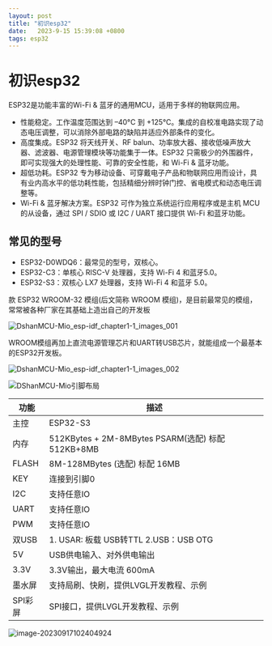 ```yaml
---
layout: post
title: "初识esp32" 
date:   2023-9-15 15:39:08 +0800
tags: esp32
---
```


# 初识esp32

ESP32是功能丰富的Wi-Fi & 蓝牙的通用MCU，适用于多样的物联网应用。

- 性能稳定。工作温度范围达到 –40°C 到 +125°C。集成的自校准电路实现了动态电压调整，可以消除外部电路的缺陷并适应外部条件的变化。
- 高度集成。ESP32 将天线开关、RF balun、功率放大器、接收低噪声放大器、滤波器、电源管理模块等功能集于一体。ESP32 只需极少的外围器件，即可实现强大的处理性能、可靠的安全性能，和 Wi-Fi & 蓝牙功能。
- 超低功耗。ESP32 专为移动设备、可穿戴电子产品和物联网应用而设计，具有业内高水平的低功耗性能，包括精细分辨时钟门控、省电模式和动态电压调整等。
- Wi-Fi & 蓝牙解决方案。ESP32 可作为独立系统运行应用程序或是主机 MCU 的从设备，通过 SPI / SDIO 或 I2C / UART 接口提供 Wi-Fi 和蓝牙功能。

## 常见的型号

- ESP32-D0WDQ6：最常见的型号，双核心。
- ESP32-C3：单核心 RISC-V 处理器，支持 Wi-Fi 4 和蓝牙5.0。
- ESP32-S3：双核心 LX7 处理器，支持 Wi-Fi 4 和蓝牙 5.0。

款 ESP32 WROOM-32 模组(后文简称 WROOM 模组)，是目前最常见的模组，常常被各种厂家在其基础上造出自己的开发板

![DshanMCU-Mio_esp-idf_chapter1-1_images_001](https://picture-01-1316374204.cos.ap-beijing.myqcloud.com/image/202408242303461.jpg)

WROOM模组再加上直流电源管理芯片和UART转USB芯片，就能组成一个最基本的ESP32开发板。

![DshanMCU-Mio_esp-idf_chapter1-1_images_002](https://picture-01-1316374204.cos.ap-beijing.myqcloud.com/image/202408242303462.jpg)



![DShanMCU-Mio引脚布局](https://picture-01-1316374204.cos.ap-beijing.myqcloud.com/image/202408242303463.png)

| 功能    | 描述                                              |
| ------- | ------------------------------------------------- |
| 主控    | ESP32-S3                                          |
| 内存    | 512KBytes + 2M-8MBytes PSARM(选配) 标配 512KB+8MB |
| FLASH   | 8M-128MBytes (选配) 标配 16MB                     |
| KEY     | 连接到引脚0                                       |
| I2C     | 支持任意IO                                        |
| UART    | 支持任意IO                                        |
| PWM     | 支持任意IO                                        |
| 双USB   | 1. USAR: 板载 USB转TTL 2.USB：USB OTG             |
| 5V      | USB供电输入、对外供电输出                         |
| 3.3V    | 3.3V输出，最大电流 600mA                          |
| 墨水屏  | 支持局刷、快刷，提供LVGL开发教程、示例            |
| SPI彩屏 | SPI接口，提供LVGL开发教程、示例                   |



![image-20230917102404924](https://picture-01-1316374204.cos.ap-beijing.myqcloud.com/image/202408242303464.png)

